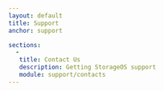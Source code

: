 ```yaml
---
layout: default
title: Support
anchor: support

sections:
  -
   title: Contact Us
   description: Getting StorageOS support
   module: support/contacts
---
```

